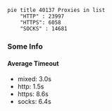
```mermaid
pie title 40137 Proxies in list
    "HTTP" : 23997
    "HTTPS": 6058
    "SOCKS" : 14681
```

### Some Info
#### Average Timeout

- mixed: 3.0s
- http: 1.5s
- https: 8.6s
- socks: 6.4s